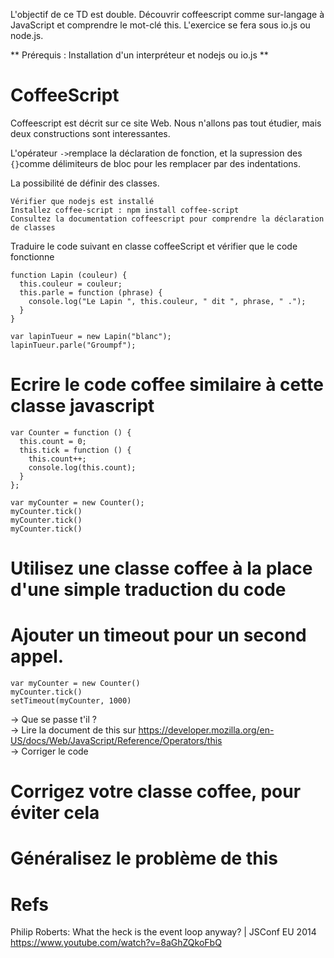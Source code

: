 L'objectif de ce TD est double. Découvrir coffeescript comme sur-langage à JavaScript et comprendre le mot-clé this. 
L'exercice se fera sous io.js ou node.js.

** Prérequis : Installation d'un interpréteur et nodejs ou io.js **

# CoffeeScript
Coffeescript est décrit sur ce site Web. Nous n'allons pas tout étudier, mais deux constructions sont interessantes. 

L'opérateur `->`remplace la déclaration de fonction, et la supression  des `{}`comme délimiteurs de bloc pour les remplacer par des indentations. 

La possibilité de définir des classes.

    Vérifier que nodejs est installé
    Installez coffee-script : npm install coffee-script
    Consultez la documentation coffeescript pour comprendre la déclaration de classes
    
Traduire le code suivant en classe coffeeScript et vérifier que le code fonctionne
    
    function Lapin (couleur) {
      this.couleur = couleur;
      this.parle = function (phrase) {
        console.log("Le Lapin ", this.couleur, " dit ", phrase, " .");
      }
    }

    var lapinTueur = new Lapin("blanc");
    lapinTueur.parle("Groumpf");

# Ecrire le code coffee similaire à cette classe javascript

    var Counter = function () {
      this.count = 0;
      this.tick = function () {
        this.count++;
        console.log(this.count);
      }
    };

    var myCounter = new Counter();
    myCounter.tick()
    myCounter.tick()
    myCounter.tick()

# Utilisez une classe coffee à la place d'une simple traduction du code


# Ajouter un timeout pour un second appel.
    var myCounter = new Counter()
    myCounter.tick()
    setTimeout(myCounter, 1000)

-> Que se passe t'il ?  
-> Lire la document de this sur <https://developer.mozilla.org/en-US/docs/Web/JavaScript/Reference/Operators/this>   
-> Corriger le code   


# Corrigez votre classe coffee, pour éviter cela

# Généralisez le problème de this

# Refs
Philip Roberts: What the heck is the event loop anyway? | JSConf EU 2014
https://www.youtube.com/watch?v=8aGhZQkoFbQ

